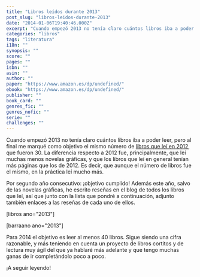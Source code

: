 ```yaml
---
title: "Libros leídos durante 2013"
post_slug: "libros-leidos-durante-2013"
date: "2014-01-06T19:40:46.000Z"
excerpt: "Cuando empezó 2013 no tenía claro cuántos libros iba a poder leer, pero al final me marqué como objetivo el mismo número de libros que leí en 2012, que fueron 30. Por segundo año consecutivo: ¡objetivo cumplido!"
categories: "libros"
tags: "literatura"
i18n: ""
synopsis: ""
score: ""
pages: ""
isbn: ""
asin: ""
author: ""
paper: "https://www.amazon.es/dp/undefined/"
ebook: "https://www.amazon.es/dp/undefined/"
publisher: ""
book_card: ""
genres_fic: ""
genres_nofic: ""
serie: ""
challenges: ""
---
```


Cuando empezó 2013 no tenía claro cuántos libros iba a poder leer, pero al final me marqué como objetivo el mismo número de [libros que leí en 2012](http://fjp.es/libros-leidos-durante-2012/), que fueron 30. La diferencia respecto a 2012 fue, principalmente, que leí muchas menos novelas gráficas, y que los libros que leí en general tenían más páginas que los de 2012. Es decir, que aunque el número de libros fue el mismo, en la práctica leí mucho más.

Por segundo año consecutivo: ¡objetivo cumplido! Además este año, salvo de las novelas gráficas, he escrito reseñas en el blog de todos los libros que leí, así que junto con la lista que pondré a continuación, adjunto también enlaces a las reseñas de cada uno de ellos.

\[libros ano="2013"\]

\[barraano ano="2013"\]

Para 2014 el objetivo es leer al menos 40 libros. Sigue siendo una cifra razonable, y más teniendo en cuenta un proyecto de libros cortitos y de lectura muy ágil del que ya hablaré más adelante y que tengo muchas ganas de ir completándolo poco a poco.

¡A seguir leyendo!
